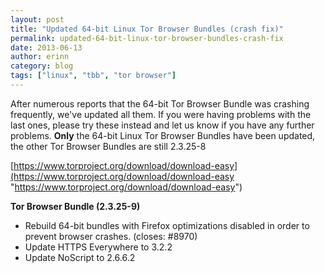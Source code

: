 ```yaml
---
layout: post
title: "Updated 64-bit Linux Tor Browser Bundles (crash fix)"
permalink: updated-64-bit-linux-tor-browser-bundles-crash-fix
date: 2013-06-13
author: erinn
category: blog
tags: ["linux", "tbb", "tor browser"]
---
```


After numerous reports that the 64-bit Tor Browser Bundle was crashing frequently, we've updated all them. If you were having problems with the last ones, please try these instead and let us know if you have any further problems. **Only** the 64-bit Linux Tor Browser Bundles have been updated, the other Tor Browser Bundles are still 2.3.25-8

[https://www.torproject.org/download/download-easy](https://www.torproject.org/download/download-easy "https://www.torproject.org/download/download-easy")

**Tor Browser Bundle (2.3.25-9)**

- Rebuild 64-bit bundles with Firefox optimizations disabled in order to prevent browser crashes. (closes: #8970)
- Update HTTPS Everywhere to 3.2.2
- Update NoScript to 2.6.6.2

